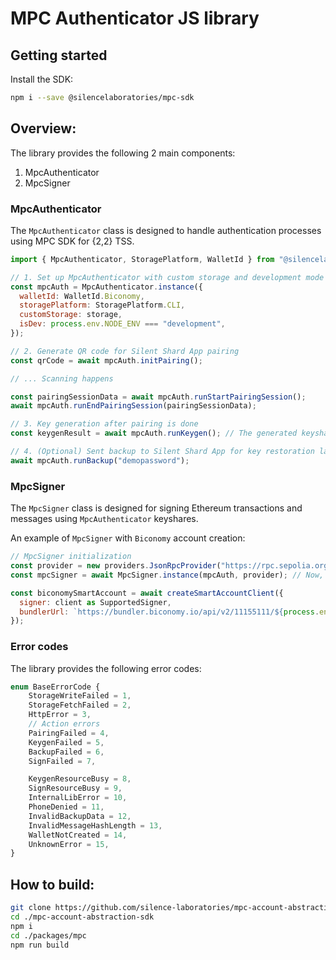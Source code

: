 # MPC Authenticator JS library

## Getting started

Install the SDK:

```sh
npm i --save @silencelaboratories/mpc-sdk
```

## Overview:

The library provides the following 2 main components:

1. MpcAuthenticator
2. MpcSigner

### MpcAuthenticator

The `MpcAuthenticator` class is designed to handle authentication processes using MPC SDK for {2,2} TSS.


```javascript
import { MpcAuthenticator, StoragePlatform, WalletId } from "@silencelaboratories/mpc-sdk";

// 1. Set up MpcAuthenticator with custom storage and development mode
const mpcAuth = MpcAuthenticator.instance({
  walletId: WalletId.Biconomy,
  storagePlatform: StoragePlatform.CLI,
  customStorage: storage,
  isDev: process.env.NODE_ENV === "development",
});

// 2. Generate QR code for Silent Shard App pairing
const qrCode = await mpcAuth.initPairing();

// ... Scanning happens

const pairingSessionData = await mpcAuth.runStartPairingSession();
await mpcAuth.runEndPairingSession(pairingSessionData);

// 3. Key generation after pairing is done
const keygenResult = await mpcAuth.runKeygen(); // The generated keyshares will be stored to do signing later

// 4. (Optional) Sent backup to Silent Shard App for key restoration later
await mpcAuth.runBackup("demopassword"); 
```

### MpcSigner

The `MpcSigner` class is designed for signing Ethereum transactions and messages using `MpcAuthenticator` keyshares.

An example of `MpcSigner` with `Biconomy` account creation:

```javascript
// MpcSigner initialization
const provider = new providers.JsonRpcProvider("https://rpc.sepolia.org");
const mpcSigner = await MpcSigner.instance(mpcAuth, provider); // Now, mpcSigner could be used to sign ETH transactions

const biconomySmartAccount = await createSmartAccountClient({
  signer: client as SupportedSigner,
  bundlerUrl: `https://bundler.biconomy.io/api/v2/11155111/${process.env.API_KEY}`,
});
```

### Error codes

The library provides the following error codes:

```typescript
enum BaseErrorCode {
	StorageWriteFailed = 1,
	StorageFetchFailed = 2,
	HttpError = 3,
	// Action errors
	PairingFailed = 4,
	KeygenFailed = 5,
	BackupFailed = 6,
	SignFailed = 7,

	KeygenResourceBusy = 8,
	SignResourceBusy = 9,
	InternalLibError = 10,
	PhoneDenied = 11,
	InvalidBackupData = 12,
	InvalidMessageHashLength = 13,
	WalletNotCreated = 14,
	UnknownError = 15,
}
```


## How to build:

```bash
git clone https://github.com/silence-laboratories/mpc-account-abstraction-sdk.git
cd ./mpc-account-abstraction-sdk
npm i
cd ./packages/mpc
npm run build
```
